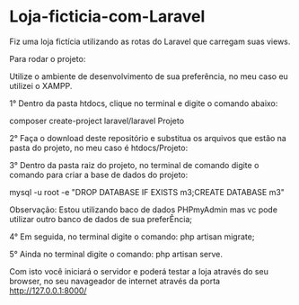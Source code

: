 # Loja-ficticia-com-Laravel
Fiz uma loja fictícia utilizando as rotas do Laravel que carregam suas views.


Para rodar o projeto:

Utilize o ambiente de desenvolvimento de sua preferência, no meu caso eu utilizei o XAMPP. 


1° Dentro da pasta htdocs, clique no terminal e digite o comando abaixo: 

composer create-project laravel/laravel Projeto


2° Faça o download deste repositório e substitua os arquivos que estão na pasta do projeto, no meu caso é htdocs/Projeto:


3° Dentro da pasta raiz do projeto, no terminal de comando digite o comando para criar a base de dados do projeto:

mysql -u root -e "DROP DATABASE IF EXISTS m3;CREATE DATABASE m3"

Observação: Estou utilizando baco de dados PHPmyAdmin mas vc pode utilizar outro banco de dados de sua preferÊncia;


4° Em seguida, no terminal digite o comando:
php artisan migrate;


5° Ainda no terminal digite o comando:
php artisan serve.

Com isto você iniciará o servidor e poderá testar a loja através do seu browser, no seu navageador de internet através da porta http://127.0.0.1:8000/


